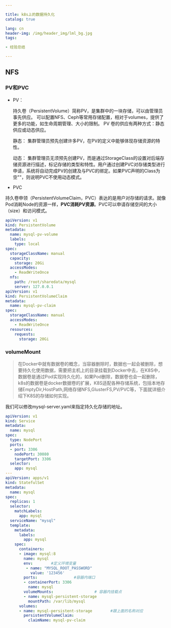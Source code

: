 ```yaml
---

title: k8s上的数据持久化
catalog: true

lang: cn
header-img: /img/header_img/lml_bg.jpg
tags:

- 经验总结

---
```




## NFS

### PV和PVC

- PV：

  持久卷（PersistentVolume）简称PV，是集群中的一块存储，可以由管理员事先供应。 可以配置NFS、Ceph等常用存储配置，相对于volumes，提供了更多的功能，如生命周期管理、大小的限制。 PV 卷的供应有两种方式：静态供应或动态供应。

  静态： 集群管理员预先创建许多PV，在PV的定义中能够体现存储资源的特性。

  动态： 集群管理员无须预先创建PV，而是通过StorageClass的设置对后端存储资源进行描述，标记存储的类型和特性。用户通过创建PVC对存储类型进行申请，系统将自动完成PV的创建及与PVC的绑定。如果PVC声明的Class为空""，则说明PVC不使用动态模式。

- PVC

持久卷申领（PersistentVolumeClaim，PVC）表达的是用户对存储的请求。就像Pod消耗Node的资源一样，**PVC消耗PV资源**。PVC可以申请存储空间的大小（size）和访问模式。

```YAML
apiVersion: v1
kind: PersistentVolume
metadata:
  name: mysql-pv-volume
  labels:
    type: local
spec:
  storageClassName: manual
  capacity:
    storage: 20Gi
  accessModes:
    - ReadWriteOnce
  nfs:
    path: /root/sharedata/mysql
    server: 127.0.0.1
apiVersion: v1
kind: PersistentVolumeClaim
metadata:
  name: mysql-pv-claim
spec:
  storageClassName: manual
  accessModes:
    - ReadWriteOnce
  resources:
    requests:
      storage: 20Gi
```

### volumeMount

> 在Docker中就有数据卷的概念，当容器删除时，数据也一起会被删除，想要持久化使用数据，需要把主机上的目录挂载到Docker中去，在K8S中，数据卷是通过Pod实现持久化的，如果Pod删除，数据卷也会一起删除，k8s的数据卷是docker数据卷的扩展，K8S适配各种存储系统，包括本地存储EmptyDir,HostPath,网络存储NFS,GlusterFS,PV/PVC等，下面就详细介绍下K8S的存储如何实现。

我们可以修改mysql-server.yaml来指定持久化存储的地址。

```YAML
apiVersion: v1
kind: Service
metadata:
  name: mysql
spec:
  type: NodePort
  ports:
  - port: 3306
    nodePort: 30080 
    targetPort: 3306
  selector:
    app: mysql
---
apiVersion: apps/v1
kind: StatefulSet
metadata:
  name: mysql
spec:
  replicas: 1
  selector:
    matchLabels:
      app: mysql
  serviceName: "mysql"
  template:
    metadata:
      labels:
        app: mysql
    spec:
      containers:
      - image: mysql:8
        name: mysql
        env:        #定义环境变量
         - name: "MYSQL_ROOT_PASSWORD"
           value: '123456'
        ports:                #容器内端口
        - containerPort: 3306
          name: mysql
        volumeMounts:                  # 容器内挂载点
        - name: mysql-persistent-storage
          mountPath: /var/lib/mysql       
      volumes:
      - name: mysql-persistent-storage        #跟上面的名称对应
        persistentVolumeClaim:
          claimName: mysql-pv-claim
```